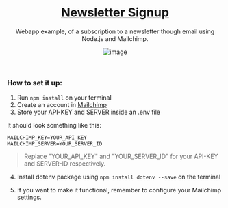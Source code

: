 <div align="center">
  <h1><a href="https://newsletter-signup-example2.onrender.com/">Newsletter Signup</a></h1>

  <p align="center">Webapp example, of a subscription to a newsletter though email using Node.js and Mailchimp.</p>
  
  ![image](https://user-images.githubusercontent.com/93904438/212150192-6b68ed67-06cc-46cf-838e-f61768a9194c.png)
</div>

</br>

### How to set it up:
1. Run `npm install` on your terminal
2. Create an account in [Mailchimp](https://mailchimp.com)
3. Store your API-KEY and SERVER inside an .env file

It should look something like this:

```
MAILCHIMP_KEY=YOUR_API_KEY
MAILCHIMP_SERVER=YOUR_SERVER_ID
```

> Replace "YOUR_API_KEY" and "YOUR_SERVER_ID" for your API-KEY and SERVER-ID respectively.

4. Install dotenv package using `npm install dotenv --save` on the terminal

5. If you want to make it functional, remember to configure your Mailchimp settings.
